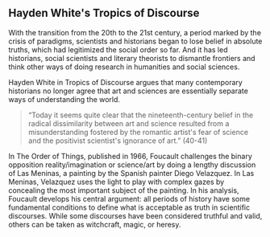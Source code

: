 

## Hayden White's Tropics of Discourse

With the transition from the 20th to the 21st century, a period marked by the
crisis of paradigms, scientists and historians began to lose belief in absolute 
truths, which had legitimized the social order so far. And it has led historians, 
social scientists and literary theorists to dismantle frontiers and think other ways of doing 
research in humanities and social sciences.

Hayden White in Tropics of Discourse argues that many contemporary historians no
longer agree that art and sciences are essentially separate ways of understanding the world. 
> “Today it seems quite clear that the nineteenth-century belief in the radical dissimilarity 
>between art and science resulted from a misunderstanding fostered by the romantic artist's 
fear of science and the positivist scientist's ignorance of art.” (40-41)

In The Order of Things, published in 1966, Foucault challenges the binary
opposition reality/imagination or science/art by doing a lengthy discussion of Las Meninas, a painting by the Spanish painter 
Diego Velazquez. In Las Meninas, Velazquez uses the light to play with complex gazes by 
concealing the most important subject of the painting. In his analysis, 
Foucault develops his central argument: all periods of history
have some fundamental conditions to define what is acceptable as truth in scientific discourses. While some discourses have been considered truthful and valid, others can be taken as witchcraft, magic, or heresy. 

